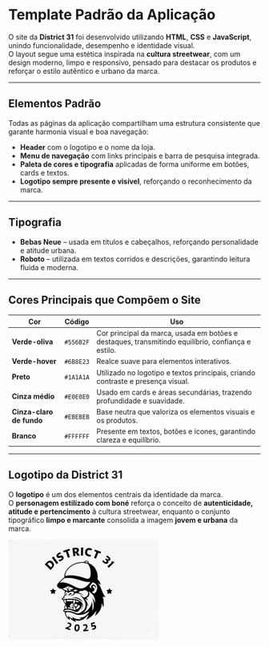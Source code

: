 # Template Padrão da Aplicação 

O site da **District 31** foi desenvolvido utilizando **HTML**, **CSS** e **JavaScript**, unindo funcionalidade, desempenho e identidade visual.  
O layout segue uma estética inspirada na **cultura streetwear**, com um design moderno, limpo e responsivo, pensado para destacar os produtos e reforçar o estilo autêntico e urbano da marca.

---

## Elementos Padrão

Todas as páginas da aplicação compartilham uma estrutura consistente que garante harmonia visual e boa navegação:

- **Header** com o logotipo e o nome da loja.  
- **Menu de navegação** com links principais e barra de pesquisa integrada.  
- **Paleta de cores e tipografia** aplicadas de forma uniforme em botões, cards e textos.  
- **Logotipo sempre presente e visível**, reforçando o reconhecimento da marca.

---

## Tipografia

- **Bebas Neue** – usada em títulos e cabeçalhos, reforçando personalidade e atitude urbana.  
- **Roboto** – utilizada em textos corridos e descrições, garantindo leitura fluida e moderna.  

---

## Cores Principais que Compõem o Site

| Cor | Código | Uso |
|------|---------|-----|
| **Verde-oliva** | `#556B2F` | Cor principal da marca, usada em botões e destaques, transmitindo equilíbrio, confiança e estilo. |
| **Verde-hover** | `#6B8E23` | Realce suave para elementos interativos. |
| **Preto** | `#1A1A1A` | Utilizado no logotipo e textos principais, criando contraste e presença visual. |
| **Cinza médio** | `#E0E0E0` | Usado em cards e áreas secundárias, trazendo profundidade e suavidade. |
| **Cinza-claro de fundo** | `#EBEBEB` | Base neutra que valoriza os elementos visuais e os produtos. |
| **Branco** | `#FFFFFF` | Presente em textos, botões e ícones, garantindo clareza e equilíbrio. |

---

## Logotipo da District 31

O **logotipo** é um dos elementos centrais da identidade da marca.   
O **personagem estilizado com boné** reforça o conceito de **autenticidade, atitude e pertencimento** à cultura streetwear, enquanto o conjunto tipográfico **limpo e marcante** consolida a imagem **jovem e urbana** da marca.

<img src="img/logo1.jpg" alt="Logo" width="300">



